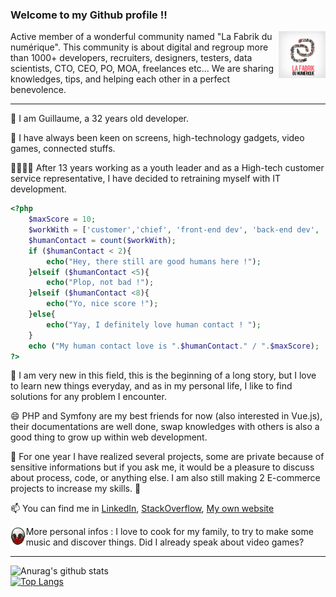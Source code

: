 ### Welcome to my Github profile !! 

<img src="logofabrik.png" alt="La Fabrik du numérique" height="75px" align="right"> 
Active member of a wonderful community named "La Fabrik du numérique". This community is about digital and regroup more than 1000+ developers, recruiters, designers, testers, data scientists, CTO, CEO, PO, MOA, freelances etc... We are sharing knowledges, tips, and helping each other in a perfect benevolence.
<hr>

👋 I am Guillaume, a 32 years old developer. 

🔭 I have always been keen on screens, high-technology gadgets, video games, connected stuffs.

👯:heart_eyes_cat::dancing_men: After 13 years working as a youth leader and as a High-tech customer service representative, I have decided to retraining myself with IT development.
```php
<?php
    $maxScore = 10;
    $workWith = ['customer','chief', 'front-end dev', 'back-end dev', 'chief', 'customer','dev on forum', 'customer', 'director']; 
    $humanContact = count($workWith);
    if ($humanContact < 2){
        echo("Hey, there still are good humans here !");
    }elseif ($humanContact <5){
        echo("Plop, not bad !");
    }elseif ($humanContact <8){
        echo("Yo, nice score !");
    }else{
        echo("Yay, I definitely love human contact ! ");
    }
    echo ("My human contact love is ".$humanContact." / ".$maxScore);
?>
```

🌱 I am very new in this field, this is the beginning of a long story, but I love to learn new things everyday, and as in my personal life, I like to find solutions for any problem I encounter. 

😄 PHP and Symfony are my best friends for now (also interested in Vue.js), their documentations are well done, swap knowledges with others is also a good thing to grow up within web development. 

💬 For one year I have realized several projects, some are private because of sensitive informations but if you ask me, it would be a pleasure to discuss about process, code, or anything else. I am also still making 2 E-commerce projects to increase my skills. :muscle:

📫 You can find me in [LinkedIn](https://www.linkedin.com/in/guillaumegeorges/), [StackOverflow](https://stackoverflow.com/users/13133575/metaljk), [My own website](https://www.guillaumegeorges.fr)

 <img src="wolf.jpg" alt="Payday 2" height="32px" align="left"> More personal infos : I love to cook for my family, to try to make some music and discover things. Did I already speak about video games? 
 
<hr>

![Anurag's github stats](https://github-readme-stats.vercel.app/api?username=Metaljunkfr&count_private=true&show_icons=true&theme=nord)
<br>
[![Top Langs](https://github-readme-stats.vercel.app/api/top-langs/?username=Metaljunkfr&layout=compact&langs_count=6&bg_color=313743&text_color=FFF&title_color=6A97BB)](https://github.com/Metaljunkfr/github-readme-stats)

<!--
**Metaljunkfr/Metaljunkfr** is a ✨ _special_ ✨ repository because its `README.md` (this file) appears on your GitHub profile.

Here are some ideas to get you started:

- 🔭 I’m currently working on ...
- 🌱 I’m currently learning ...
- 👯 I’m looking to collaborate on ...
- 🤔 I’m looking for help with ...
- 💬 Ask me about ...
- 📫 How to reach me: ...
- 😄 Pronouns: ...
- ⚡ Fun fact: ...
-->
